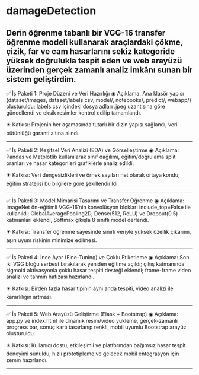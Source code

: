 # damageDetection
Derin öğrenme tabanlı bir VGG-16 transfer öğrenme modeli kullanarak araçlardaki çökme, çizik, far ve cam hasarlarını sekiz kategoride yüksek doğrulukla tespit eden ve web arayüzü üzerinden gerçek zamanlı analiz imkânı sunan bir sistem geliştirdim.
-----------------------------------------------------------------------------------------------------------------------------------------------------------------------------------------------------------------------------------


✅ İş Paketi 1: Proje Düzeni ve Veri Hazırlığı
◉ Açıklama: Ana klasör yapısı (dataset/images, dataset/labels.csv, model/, notebooks/, predict/, webapp/) oluşturuldu; labels.csv içindeki dosya adları .jpeg uzantısına göre güncellendi ve eksik resimler kontrol edilip tamamlandı.

✴️ Katkısı: Projenin her aşamasında tutarlı bir dizin yapısı sağlandı, veri bütünlüğü garanti altına alındı.

-----------------------------------------------------------------------------------------------------------------------------------------------------------------------------------------------------------------------------------
✅ İş Paketi 2: Keşifsel Veri Analizi (EDA) ve Görselleştirme
◉ Açıklama: Pandas ve Matplotlib kullanılarak sınıf dağılımı, eğitim/doğrulama split oranları ve hasar kategorileri grafiklerle analiz edildi.

✴️ Katkısı: Veri dengesizlikleri ve örnek sayıları net olarak ortaya kondu; eğitim stratejisi bu bilgilere göre şekillendirildi.

-----------------------------------------------------------------------------------------------------------------------------------------------------------------------------------------------------------------------------------
✅ İş Paketi 3: Model Mimarisi Tasarımı ve Transfer Öğrenme
◉ Açıklama: ImageNet ön-eğitimli VGG-16’nin konvolüsyon blokları include_top=False ile kullanıldı; GlobalAveragePooling2D, Dense(512, ReLU) ve Dropout(0.5) katmanları eklendi, Softmax çıkışla 8 sınıflı model derlendi.

✴️ Katkısı: Transfer öğrenme sayesinde sınırlı veriyle yüksek özellik çıkarımı, aşırı uyum riskinin minimize edilmesi.

-----------------------------------------------------------------------------------------------------------------------------------------------------------------------------------------------------------------------------------
✅ İş Paketi 4: İnce Ayar (Fine-Tuning) ve Çoklu Etiketleme
◉ Açıklama: Son iki VGG bloğu serbest bırakılarak yeniden eğitime açıldı; çıkış katmanında sigmoid aktivasyonla çoklu hasar tespiti desteği eklendi; frame-frame video analizi ve tahmin hafızası hazırlandı.

✴️ Katkısı: Birden fazla hasar tipinin aynı anda tespiti, video analizi ile kararlılığın artması.

-----------------------------------------------------------------------------------------------------------------------------------------------------------------------------------------------------------------------------------

✅ İş Paketi 5: Web Arayüzü Geliştirme (Flask + Bootstrap)
◉ Açıklama: app.py ve index.html ile dinamik resim/video yükleme, gerçek-zamanlı progress bar, sonuç kartı tasarlanıp renkli, mobil uyumlu Bootstrap arayüz oluşturuldu.

✴️ Katkısı: Kullanıcı dostu, etkileşimli ve platformdan bağımsız hasar tespit deneyimi sunuldu; hızlı prototipleme ve gelecek mobil entegrasyon için zemin hazırlandı.

-----------------------------------------------------------------------------------------------------------------------------------------------------------------------------------------------------------------------------------
